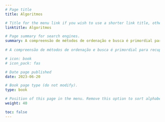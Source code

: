 ```yaml
---
# Page title
title: Algoritmos

# Title for the menu link if you wish to use a shorter link title, otherwise remove this option. 
linktitle: Algoritmos 

# Page summary for search engines.
summary: A compreensão de métodos de ordenação e busca é primordial para recuperação dos dados de forma eficiente. Além da forma iterativa podemos utilizar também a forma recursiva para realizar operações repetidamente e ainda deixar nosso código mais legível e elegante. A técnica de recursão é quando uma função chama a si própria como parte de sua execução. Verificamos se um algoritmo é eficiente através da análise de complexidade. 
  
# A compreensão de métodos de ordenação e busca é primordial para recuperação dos dados de forma eficiente. Além da forma iterativa podemos utilizar também a forma recursiva para realizar operações repetidamente e ainda deixar nosso código mais legível e elegante. A técnica de recursão é quando uma função chama a si própria como parte de sua execução. Verificamos se um algoritmo é eficiente através da análise de complexidade. 

# icon: book
# icon_pack: fas

# Date page published
date: 2023-06-20

# Book page type (do not modify).
type: book

# Position of this page in the menu. Remove this option to sort alphabetically.
weight: 40

toc: false
---
```

